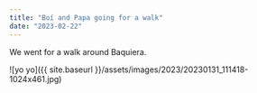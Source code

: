 ```yaml
---
title: "Boí and Papa going for a walk"
date: "2023-02-22"
---
```


We went for a walk around Baquiera.

![yo yo]({{ site.baseurl }}/assets/images/2023/20230131_111418-1024x461.jpg)
